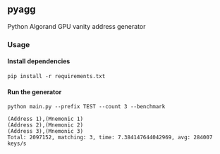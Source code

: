 ## pyagg

Python Algorand GPU vanity address generator

### Usage

#### Install dependencies

````commandline
pip install -r requirements.txt
````

#### Run the generator

````commandline
python main.py --prefix TEST --count 3 --benchmark
````
````commandline
(Address 1),(Mnemonic 1)
(Address 2),(Mnemonic 2)
(Address 3),(Mnemonic 3)
Total: 2097152, matching: 3, time: 7.384147644042969, avg: 284007 keys/s
````
